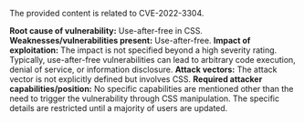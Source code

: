 The provided content is related to CVE-2022-3304.

**Root cause of vulnerability:** Use-after-free in CSS.
**Weaknesses/vulnerabilities present:** Use-after-free.
**Impact of exploitation:** The impact is not specified beyond a high severity rating. Typically, use-after-free vulnerabilities can lead to arbitrary code execution, denial of service, or information disclosure.
**Attack vectors:** The attack vector is not explicitly defined but involves CSS.
**Required attacker capabilities/position:** No specific capabilities are mentioned other than the need to trigger the vulnerability through CSS manipulation. The specific details are restricted until a majority of users are updated.